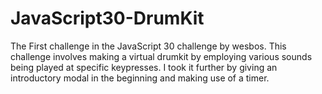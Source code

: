 # JavaScript30-DrumKit
The First challenge in the JavaScript 30 challenge by wesbos.
This challenge involves making a virtual drumkit by employing various sounds being played at specific keypresses. I took it further by giving an introductory modal in the beginning and making use of a timer. 
